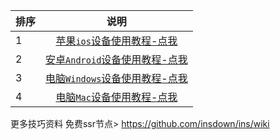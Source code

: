
排序|说明
:--|:--:
1|[苹果`ios`设备使用教程-点我](https://github.com/insdown/ins/wiki/ios%E8%AE%BE%E5%A4%87%E4%BD%BF%E7%94%A8%E6%95%99%E7%A8%8B)
2|[安卓`Android`设备使用教程-点我](https://github.com/insdown/ins/wiki/android%E8%AE%BE%E5%A4%87%E4%BD%BF%E7%94%A8%E6%95%99%E7%A8%8B)
3|[电脑`Windows`设备使用教程-点我](https://github.com/insdown/ins/wiki/windows%E8%AE%BE%E5%A4%87%E4%BD%BF%E7%94%A8%E6%95%99%E7%A8%8B)
4|[电脑`Mac`设备使用教程-点我](https://github.com/insdown/ins/wiki/mac%E8%AE%BE%E5%A4%87%E4%BD%BF%E7%94%A8%E6%95%99%E7%A8%8B)

更多技巧资料 免费ssr节点> https://github.com/insdown/ins/wiki
